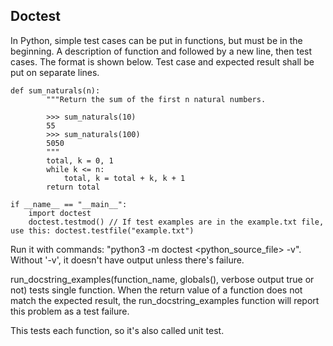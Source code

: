 ## Doctest

In Python, simple test cases can be put in functions, but must be in the beginning. A description of function and followed by a new line, then test cases. The format is shown below. Test case and expected result shall be put on separate lines.

```
def sum_naturals(n):
        """Return the sum of the first n natural numbers.

        >>> sum_naturals(10)
        55
        >>> sum_naturals(100)
        5050
        """
        total, k = 0, 1
        while k <= n:
            total, k = total + k, k + 1
        return total

if __name__ == "__main__":
    import doctest
    doctest.testmod() // If test examples are in the example.txt file, use this: doctest.testfile("example.txt")
```



Run it with commands: "python3 -m doctest <python_source_file> -v". Without '-v', it doesn't have output unless there's failure.

run_docstring_examples(function_name, globals(), verbose output true or not) tests single function.
When the return value of a function does not match the expected result, the run_docstring_examples function will report this problem as a test failure.

This tests each function, so it's also called unit test.
